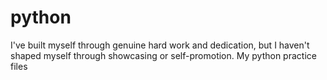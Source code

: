 # python
I've built myself through genuine hard work and dedication, but I haven't shaped myself through showcasing or self-promotion. My python practice files
